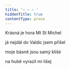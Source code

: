 ```yaml
---
title: '– – – '
hiddenTitle: true
contentType: prose
---
```


Krásná je hora Mt St Michel

já nejdál do Valdic jsem přišel

moje básně jsou samý klišé

na hubě vyrazil mi lišej
